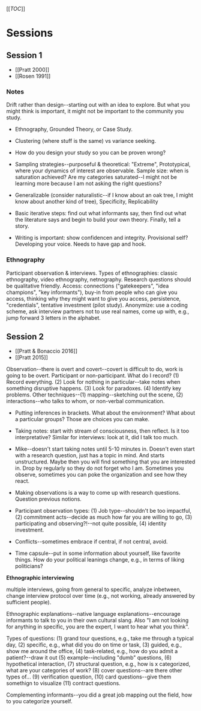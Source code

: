 [[_TOC_]]

# Sessions

## Session 1

* [[Pratt 2000]]
* [[Rosen 1991]]

### Notes

Drift rather than design--starting out with an idea to explore. But what you might think is important, it might not be important to the community you study. 

- Ethnography, Grounded Theory, or Case Study.

- Clustering (where stuff is the same) vs variance seeking.

- How do you design your study so you can be proven wrong?

- Sampling strategies--purposeful & theoretical: "Extreme", Prototypical, where your dynamics of interest are observable. Sample size: when is saturation achieved? Are my categories saturated--I might not be learning more because I am not asking the right questions?

- Generalizable (consider naturalistic--if I know about an oak tree, I might know about another kind of tree), Specificity, Replicability

- Basic iterative steps: find out what informants say, then find out what the literature says and begin to build your own theory. Finally, tell a story.

- Writing is important: show confidencen and integrity. Provisional self? Developing your voice. Needs to have gap and hook.

### Ethnography

Participant observation & interviews. Types of ethnographies: classic ethnography, video ethnography, netnography. Research questions should be qualitative friendly. Access: connections ("gatekeepers", "idea champions", "key informants"), buy-in from people who can give you access, thinking why they might want to give you access, persistence, "credentials", tentative investment (pilot study). Anonymize: use a coding scheme, ask interview partners not to use real names, come up with, e.g., jump forward 3 letters in the alphabet.

## Session 2

* [[Pratt & Bonaccio 2016]]
* [[Pratt 2015]]

Observation--there is overt and covert--covert is difficult to do, work is going to be overt. Participant or non-participant. What do I record? (1) Record everything. (2) Look for nothing in particular--take notes when something disruptive happens. (3) Look for paradoxes. (4) Identify key problems. Other techniques--(1) mapping--sketching out the scene, (2) interactions--who talks to whom, or non-verbal communication. 

- Putting inferences in brackets. What about the environment? What about a particular groups? Those are choices you can make.

- Taking notes: start with stream of consciousness, then reflect. Is it too interpretative? Similar for interviews: look at it, did I talk too much.

- Mike--doesn't start taking notes until 5-10 minutes in. Doesn't even start with a research question, just has a topic in mind. And starts unstructured. Maybe then you will find something that you are interested in. Drop by regularly so they do not forget who I am. Sometimes you observe, sometimes you can poke the organization and see how they react.

- Making observations is a way to come up with research questions. Question previous notions.

- Participant observation types: (1) Job type--shouldn't be too impactful, (2) commitment acts--decide as much how far you are willing to go, (3) participating and observing?!--not quite possible, (4) identity investment.

- Conflicts--sometimes embrace if central, if not central, avoid.

- Time capsule--put in some information about yourself, like favorite things. How do your political leanings change, e.g., in terms of liking politicians?

**Ethnographic interviewing**

multiple interviews, going from general to specific, analyze inbetween, change interview protocol over time (e.g., not working, already answered by sufficient people).

Ethnographic explanations--native language explanations--encourage informants to talk to you in their own cultural slang. Also "I am not looking for anything in specific, you are the expert, I want to hear what you think".

Types of questions: (1) grand tour questions, e.g., take me through a typical day, (2) specific, e.g., what did you do on time or task, (3) guided, e.g., show me around the office, (4) task-related, e.g., how do you admit a patient?--draw it out (5) example--including "dumb" questions, (6) hypothetical interaction, (7) structural question, e.g., how is x categorized, what are your categories of work? (8) cover questions--are there other types of... (9) verification question, (10) card questions--give them somethign to visualize (11) contract questions.

Complementing informants--you did a great job mapping out the field, how to you categorize yourself.